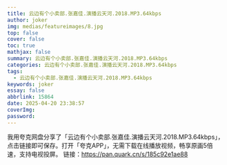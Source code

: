 ```yaml
---
title: 云边有个小卖部.张嘉佳.演播云天河.2018.MP3.64kbps
author: joker
img: medias/featureimages/8.jpg
top: false
cover: false
toc: true
mathjax: false
summary: 云边有个小卖部.张嘉佳.演播云天河.2018.MP3.64kbps
categories: 云边有个小卖部.张嘉佳.演播云天河.2018.MP3.64kbps
tags:
  - 云边有个小卖部.张嘉佳.演播云天河.2018.MP3.64kbps
keywords: joker
essay: false
abbrlink: 15864
date: 2025-04-20 23:38:57
coverImg:
password:
---
```


我用夸克网盘分享了「云边有个小卖部.张嘉佳.演播云天河.2018.MP3.64kbps」，点击链接即可保存。打开「夸克APP」，无需下载在线播放视频，畅享原画5倍速，支持电视投屏。
链接：https://pan.quark.cn/s/185c92e1ae88
